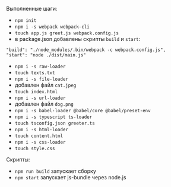 Выполненные шаги:
- `npm init`
- `npm i -s webpack webpack-cli`
- `touch app.js greet.js webpack.config.js`
- в package.json добавлены скрипты `build` и `start`:
```
"build": "./node_modules/.bin/webpack -c webpack.config.js",
"start": "node ./dist/main.js"
```
- `npm i -s raw-loader`
- `touch texts.txt`
- `npm i -s file-loader`
- добавлен файл `cat.jpeg`
- `touch index.html`
- `npm i -s url-loader`
- добавлен файл `dog.png`
- `npm i -s babel-loader @babel/core @babel/preset-env`
- `npm i -s typescript ts-loader`
- `touch tsconfig.json greeter.ts`
- `npm i -s html-loader`
- `touch content.html`
- `npm i -s css-loader`
- `touch style.css`

Скрипты:
- `npm run build` запускает сборку
- `npm start` запускает js-bundle через node.js